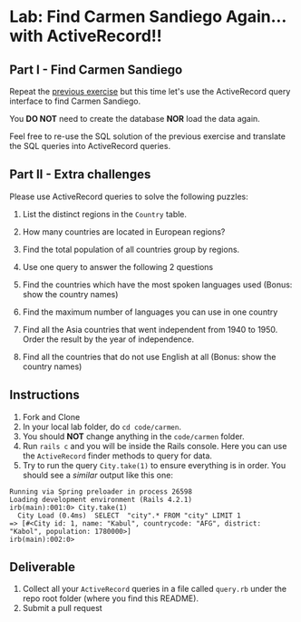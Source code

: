 # Lab: Find Carmen Sandiego Again... with ActiveRecord!!

## Part I - Find Carmen Sandiego

Repeat the [previous exercise](https://github.com/wdi-hk-10/lab-carmen-sandiego) but this time let's use the ActiveRecord query interface to find Carmen Sandiego. 

You **DO NOT** need to create the database **NOR** load the data again.

Feel free to re-use the SQL solution of the previous exercise and translate the SQL queries into ActiveRecord queries.

## Part II - Extra challenges

Please use ActiveRecord queries to solve the following puzzles:

1. List the distinct regions in the `Country` table.

1. How many countries are located in European regions?

1. Find the total population of all countries group by regions.

1. Use one query to answer the following 2 questions
  1. Find the countries which have the most spoken languages used (Bonus: show the country names)
  1. Find the maximum number of languages you can use in one country

1. Find all the Asia countries that went independent from 1940 to 1950. Order the result by the year of independence.

1. Find all the countries that do not use English at all (Bonus: show the country names)

## Instructions

1. Fork and Clone
1. In your local lab folder, do `cd code/carmen`.
1. You should **NOT** change anything in the `code/carmen` folder.
1. Run `rails c` and you will be inside the Rails console. Here you can use the `ActiveRecord` finder methods to query for data. 
1. Try to run the query `City.take(1)` to ensure everything is in order. You should see a _similar_ output like this one:
```
Running via Spring preloader in process 26598
Loading development environment (Rails 4.2.1)
irb(main):001:0> City.take(1)
  City Load (0.4ms)  SELECT  "city".* FROM "city" LIMIT 1
=> [#<City id: 1, name: "Kabul", countrycode: "AFG", district: "Kabol", population: 1780000>]
irb(main):002:0> 
```

## Deliverable

1. Collect all your `ActiveRecord` queries in a file called `query.rb` under the repo root folder (where you find this README).
1. Submit a pull request
